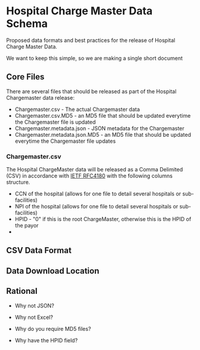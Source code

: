 # Hospital Charge Master Data Schema
Proposed data formats and best practices for the release of Hospital Charge Master Data.

We want to keep this simple, so we are making a single short document

## Core Files

There are several files that should be released as part of the Hospital Chargemaster data release:
* Chargemaster.csv - The actual Chargemaster data
* Chargemaster.csv.MD5 - an MD5 file that should be updated everytime the Chargemaster file is updated
* Chargemaster.metadata.json - JSON metadata for the Chargemaster 
* Chargemaster.metadata.json.MD5 - an MD5 file that should be updated everytime the Chargemaster file updates

### Chargemaster.csv
The Hospital ChargeMaster data will be released as a Comma Delimited (CSV) in accordance with [IETF RFC4180](https://tools.ietf.org/html/rfc4180) with the following columns structure.

* CCN of the hospital (allows for one file to detail several hospitals or sub-facilities)
* NPI of the hospital (allows for one file to detail several hospitals or sub-facilities)
* HPID - "0" if this is the root ChargeMaster, otherwise this is the HPID of the payor 
* 




## CSV Data Format

## Data Download Location

## Rational

* Why not JSON?

* Why not Excel?

* Why do you require MD5 files?

* Why have the HPID field?



